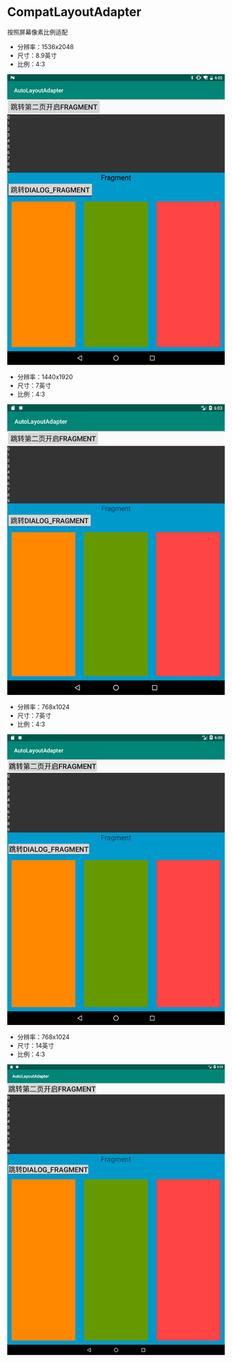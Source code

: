 # CompatLayoutAdapter
按照屏幕像素比例适配

- 分辨率：1536x2048
- 尺寸：8.9英寸
- 比例：4:3    
<img src="https://github.com/LuckyCattZW/CompatLayoutAdapter/blob/master/image/4x3_1536x2048_8.9in.png"/>

- 分辨率：1440x1920
- 尺寸：7英寸
- 比例：4:3    
<img src="https://github.com/LuckyCattZW/CompatLayoutAdapter/blob/master/image/4x3_1440x1920_7in.png"/>

- 分辨率：768x1024
- 尺寸：7英寸
- 比例：4:3    
<img src="https://github.com/LuckyCattZW/CompatLayoutAdapter/blob/master/image/4x3_768x1024_7in.png"/>

- 分辨率：768x1024
- 尺寸：14英寸
- 比例：4:3    
<img src="https://github.com/LuckyCattZW/CompatLayoutAdapter/blob/master/image/4x3_768x1024_14in.png"/>
